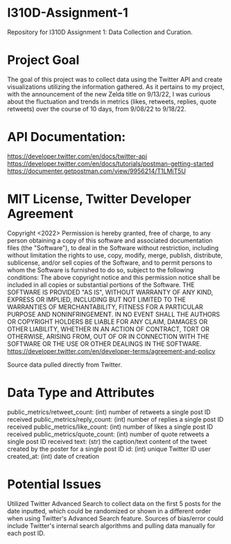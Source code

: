 # I310D-Assignment-1
Repository for I310D Assignment 1: Data Collection and Curation.

# Project Goal
The goal of this project was to collect data using the Twitter API and create visualizations utilizing the information gathered. As it pertains to my project, with the announcement of the new Zelda title on 9/13/22, I was curious about the fluctuation and trends in metrics (likes, retweets, replies, quote retweets) over the course of 10 days, from 9/08/22 to 9/18/22.

# API Documentation:
https://developer.twitter.com/en/docs/twitter-api 
https://developer.twitter.com/en/docs/tutorials/postman-getting-started
https://documenter.getpostman.com/view/9956214/T1LMiT5U

# MIT License, Twitter Developer Agreement 
Copyright <2022> <Melanie Huynh>
Permission is hereby granted, free of charge, to any person obtaining a copy of this software and associated documentation files (the "Software"), to deal in the Software without restriction, including without limitation the rights to use, copy, modify, merge, publish, distribute, sublicense, and/or sell copies of the Software, and to permit persons to whom the Software is furnished to do so, subject to the following conditions:
The above copyright notice and this permission notice shall be included in all copies or substantial portions of the Software.
THE SOFTWARE IS PROVIDED "AS IS", WITHOUT WARRANTY OF ANY KIND, EXPRESS OR IMPLIED, INCLUDING BUT NOT LIMITED TO THE WARRANTIES OF MERCHANTABILITY, FITNESS FOR A PARTICULAR PURPOSE AND NONINFRINGEMENT. IN NO EVENT SHALL THE AUTHORS OR COPYRIGHT HOLDERS BE LIABLE FOR ANY CLAIM, DAMAGES OR OTHER LIABILITY, WHETHER IN AN ACTION OF CONTRACT, TORT OR OTHERWISE, ARISING FROM, OUT OF OR IN CONNECTION WITH THE SOFTWARE OR THE USE OR OTHER DEALINGS IN THE SOFTWARE.
https://developer.twitter.com/en/developer-terms/agreement-and-policy

Source data pulled directly from Twitter.
  
# Data Type and Attributes
public_metrics/retweet_count: (int) number of retweets a single post ID received 
public_metrics/reply_count: (int) number of replies a single post ID received 
public_metrics/like_count: (int) number of likes a single post ID received 
public_metrics/quote_count: (int) number of quote retweets a single post ID received 
text: (str) the caption/text content of the tweet created by the poster for a single post ID
id: (int) unique Twitter ID user 
created_at: (int) date of creation

# Potential Issues
Utilized Twitter Advanced Search to collect data on the first 5 posts for the date inputted, which could be randomized or shown in a different order when using Twitter's Advanced Search feature. Sources of bias/error could include Twitter's internal search algorithms and pulling data manually for each post ID.


